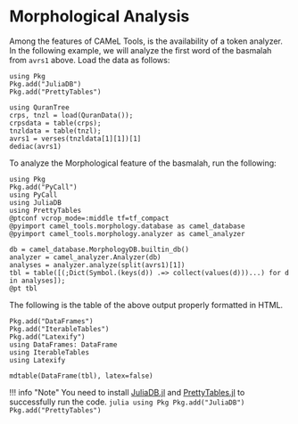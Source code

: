 Morphological Analysis
==============
Among the features of CAMeL Tools, is the availability of a token analyzer. In the following example, we will analyze the first word of the basmalah from `avrs1` above. Load the data as follows:
```@setup abc
using Pkg
Pkg.add("JuliaDB")
Pkg.add("PrettyTables")
```
```@repl abc
using QuranTree
crps, tnzl = load(QuranData());
crpsdata = table(crps);
tnzldata = table(tnzl);
avrs1 = verses(tnzldata[1][1])[1]
dediac(avrs1)
```
To analyze the Morphological feature of the basmalah, run the following:
```@repl abc
using Pkg
Pkg.add("PyCall")
using PyCall
using JuliaDB
using PrettyTables
@ptconf vcrop_mode=:middle tf=tf_compact
@pyimport camel_tools.morphology.database as camel_database
@pyimport camel_tools.morphology.analyzer as camel_analyzer

db = camel_database.MorphologyDB.builtin_db()
analyzer = camel_analyzer.Analyzer(db)
analyses = analyzer.analyze(split(avrs1)[1])
tbl = table([(;Dict(Symbol.(keys(d)) .=> collect(values(d)))...) for d in analyses]);
@pt tbl
```
The following is the table of the above output properly formatted in HTML.
```@example abc
Pkg.add("DataFrames")
Pkg.add("IterableTables")
Pkg.add("Latexify")
using DataFrames: DataFrame
using IterableTables
using Latexify

mdtable(DataFrame(tbl), latex=false)
```

!!! info "Note"
    You need to install [JuliaDB.jl](https://github.com/JuliaData/JuliaDB.jl) and [PrettyTables.jl](https://github.com/ronisbr/PrettyTables.jl) to successfully run the code. 
    ```julia
    using Pkg
    Pkg.add("JuliaDB")
    Pkg.add("PrettyTables")
    ```
